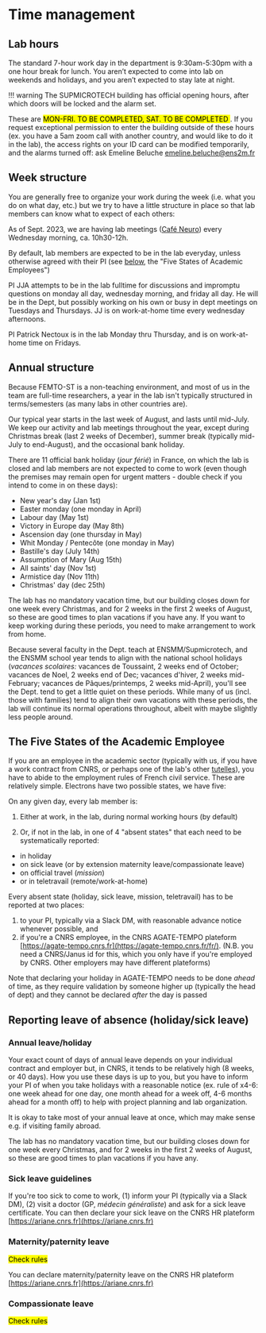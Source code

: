 # Time management

## Lab hours

The standard 7-hour work day in the department is 9:30am-5:30pm with a one hour break for lunch. 
You aren’t expected to come into lab on weekends and holidays, and you aren’t expected to stay late at night.

!!! warning
	The SUPMICROTECH building has official opening hours, after which doors will be locked and the alarm set. 
  
These are <mark> MON-FRI. TO BE COMPLETED, SAT. TO BE COMPLETED </mark>. If you request exceptional permission to enter the building outside of these hours (ex. you have a 5am zoom call with another country, and would like to do it in the lab), the access rights on your ID card can be modified temporarily, and the alarms turned off: ask Emeline Beluche <emeline.beluche@ens2m.fr>

## Week structure

You are generally free to organize your work during the week (i.e. what you do on what day, etc.) but we try to have a little structure in place so that lab members can know what to expect of each others:  

As of Sept. 2023, we are having lab meetings ([Café Neuro](../cafe-neuro/)) every Wednesday morning, ca. 10h30-12h. 

By default, lab members are expected to be in the lab everyday, unless otherwise agreed with their PI (see [below](#the-five-states-of-the-academic-employee), the "Five States of Academic Employees")

PI JJA attempts to be in the lab fulltime for discussions and impromptu questions on monday all day, wednesday morning, and friday all day. He will be in the Dept, but possibly working on his own or busy in dept meetings on Tuesdays and Thursdays. JJ is on work-at-home time every wednesday afternoons.  

PI Patrick Nectoux is in the lab Monday thru Thursday, and is on work-at-home time on Fridays. 

## Annual structure

Because FEMTO-ST is a non-teaching environment, and most of us in the team are full-time researchers, a year in the lab isn't typically structured in terms/semesters (as many labs in other countries are).

Our typical year starts in the last week of August, and lasts until mid-July. We keep our activity and lab meetings throughout the year, except during Christmas break (last 2 weeks of December), summer break (typically mid-July to end-August), and the occasional bank holiday.

There are 11 official bank holiday (_jour férié_) in France, on which the lab is closed and lab members are not expected to come to work (even though the premises may remain open for urgent matters - double check if you intend to come in on these days):

* New year's day (Jan 1st)
* Easter monday (one monday in April)
* Labour day (May 1st)
* Victory in Europe day (May 8th)
* Ascension day (one thursday in May)
* Whit Monday / Pentecôte (one monday in May)
* Bastille's day (July 14th)
* Assumption of Mary (Aug 15th)
* All saints' day (Nov 1st)
* Armistice day (Nov 11th)
* Christmas' day (dec 25th)

The lab has no mandatory vacation time, but our building closes down for one week every Christmas, and for 2 weeks in the first 2 weeks of August, so these are good times to plan vacations if you have any. If you want to keep working during these periods, you need to make arrangement to work from home.&#x20;

Because several faculty in the Dept. teach at ENSMM/Supmicrotech, and the ENSMM school year tends to align with the national school holidays (_vacances scolaires:_ vacances de Toussaint, 2 weeks end of October; vacances de Noel, 2 weeks end of Dec; vacances d'hiver, 2 weeks mid-February; vacances de Pâques/printemps, 2 weeks mid-April), you'll see the Dept. tend to get a little quiet on these periods. While many of us (incl. those with families) tend to align their own vacations with these periods, the lab will continue its normal operations throughout, albeit with maybe slightly less people around.&#x20;

## The Five States of the Academic Employee

If you are an employee in the academic sector (typically with us, if you have a work contract from CNRS, or perhaps one of the lab's other [tutelles](../../../about-the-lab/about-our-operating-institutions)), you have to abide to the employment rules of French civil service. These are relatively simple. Electrons have two possible states, we have five:  

On any given day, every lab member is: 

1. Either at work, in the lab, during normal working hours (by default)

2. Or, if not in the lab, in one of 4 "absent states" that each need to be systematically reported:
  - in holiday
  - on sick leave (or by extension maternity leave/compassionate leave)
  - on official travel (_mission_)
  - or in teletravail (remote/work-at-home)

Every absent state (holiday, sick leave, mission, teletravail) has to be reported at two places:

1. to your PI, typically via a Slack DM, with reasonable advance notice whenever possible, and
2. if you're a CNRS employee, in the CNRS AGATE-TEMPO plateform [https://agate-tempo.cnrs.fr](https://agate-tempo.cnrs.fr/fr/). (N.B. you need a CNRS/Janus id for this, which you only have if you're employed by CNRS. Other employers may have different plateforms)

Note that declaring your holiday in AGATE-TEMPO needs to be done _ahead_ of time, as they require validation by someone higher up (typically the head of dept) and they cannot be declared _after_ the day is passed

## Reporting leave of absence (holiday/sick leave)

### Annual leave/holiday

Your exact count of days of annual leave depends on your individual contract and employer but, in CNRS, it tends to be relatively high (8 weeks, or 40 days). How you use these days is up to you, but you have to inform your PI of when you take holidays with a reasonable notice (ex. rule of x4-6: one week ahead for one day, one month ahead for a week off, 4-6 months ahead for a month off) to help with project planning and lab organization.&#x20;

It is okay to take most of your annual leave at once, which may make sense e.g. if visiting family abroad.&#x20;

The lab has no mandatory vacation time, but our building closes down for one week every Christmas, and for 2 weeks in the first 2 weeks of August, so these are good times to plan vacations if you have any.

### Sick leave guidelines

If you're too sick to come to work, (1) inform your PI (typically via a Slack DM), (2) visit a doctor (GP, _médecin généraliste_) and ask for a sick leave certificate. You can then declare your sick leave on the CNRS HR plateform [https://ariane.cnrs.fr](https://ariane.cnrs.fr)

### Maternity/paternity leave

<mark> Check rules </mark>

You can declare maternity/paternity leave on the CNRS HR plateform [https://ariane.cnrs.fr](https://ariane.cnrs.fr)

### Compassionate leave

<mark> Check rules </mark>

